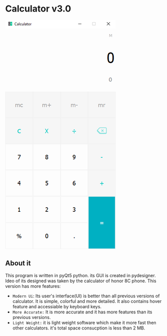 # Calculator v3.0
![calculator preview.png](https://raw.githubusercontent.com/FirasatJhujh/Calculator-Version-3.0/refs/heads/master/calculator%20preview.png?token=GHSAT0AAAAAADGAPKHWMMBXCRS6XLW2EGXS2DC6NZA)
## About it
This program is written in pyQt5 python. its GUI is created in pydesigner. Ideo of its designed was taken by the calculator of honor 8C phone. This version has more features:

- `Modern Ui`: Its user's interface(UI) is better than all previous versions of calculator. It is simple, colorful and more detailed. It also contains hover feature and accessiable by keyboard keys. 
- `More Accurate:` It is more accurate and it has more features than its previous versions.
- `Light Weight:` it is light weight software which make it more fast then other calculators. it's total space consucption is less than 2 MB.
